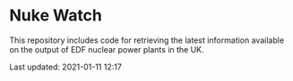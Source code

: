# Nuke Watch

This repository includes code for retrieving the latest information available on the output of EDF nuclear power plants in the UK.

Last updated: 2021-01-11 12:17